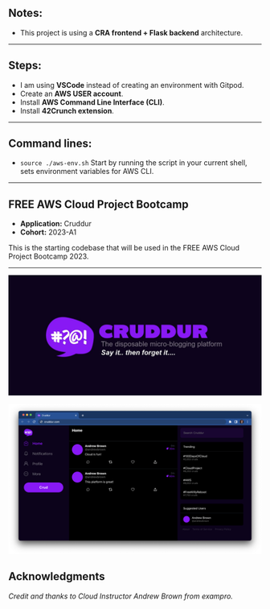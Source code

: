 ## Notes:

* This project is using a **CRA frontend + Flask backend** architecture.

---

## Steps:

* I am using **VSCode** instead of creating an environment with Gitpod.
* Create an **AWS USER account**.
* Install **AWS Command Line Interface (CLI)**.
* Install **42Crunch extension**.

---

## Command lines:

* `source ./aws-env.sh`
  Start by running the script in your current shell, sets environment variables for AWS CLI.

---

## FREE AWS Cloud Project Bootcamp

* **Application:** Cruddur
* **Cohort:** 2023-A1

This is the starting codebase that will be used in the FREE AWS Cloud Project Bootcamp 2023.

---

![Cruddur Graphic](_docs/assets/cruddur-banner.jpg)

![Cruddur Screenshot](_docs/assets/cruddur-screenshot.png)

## Acknowledgments

*Credit and thanks to Cloud Instructor Andrew Brown from exampro.*
